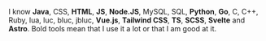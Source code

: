 I know **Java**, CSS, **HTML**, **JS**, **Node.JS**, MySQL, SQL, **Python**, **Go**, C, C++, Ruby, lua, luc, bluc, jbluc, **Vue.js**, **Tailwind CSS**, **TS**, **SCSS**, **Svelte** and **Astro**.
Bold tools mean that I use it a lot or that I am good at it.
